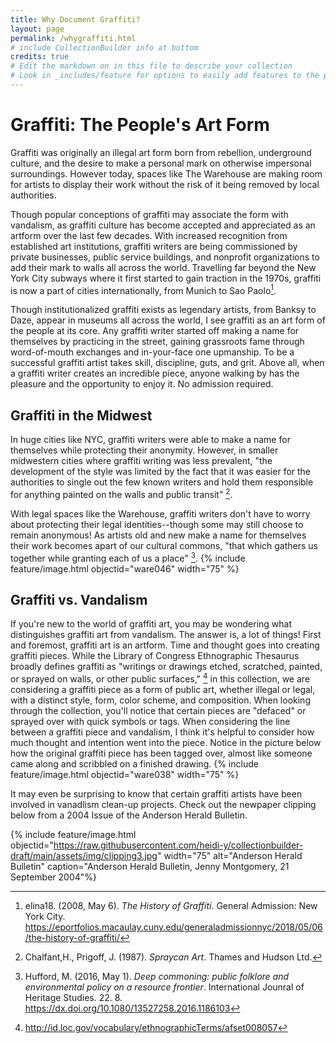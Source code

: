 ```yaml
---
title: Why Document Graffiti? 
layout: page 
permalink: /whygraffiti.html
# include CollectionBuilder info at bottom
credits: true
# Edit the markdown on in this file to describe your collection
# Look in _includes/feature for options to easily add features to the page
---
```

# Graffiti: The People's Art Form  
Graffiti was originally an illegal art form born from rebellion, underground culture, and the desire to make a personal mark on otherwise impersonal surroundings. However today, spaces like The Warehouse are making room for artists to display their work without the risk of it being removed by local authorities.   

Though popular conceptions of graffiti may associate the form with vandalism, as graffiti culture has become accepted and appreciated as an artform over the last few decades. With increased recognition from established art institutions, graffiti writers are being commissioned by private businesses, public service buildings, and nonprofit organizations to add their mark to walls all across the world. Travelling far beyond the New York City subways where it first started to gain traction in the 1970s, graffiti is now a part of cities internationally, from Munich to Sao Paolo[^1].

Though institutionalized graffiti exists as legendary artists, from Banksy to Daze, appear in museums all across the world, I see graffiti as an art form of the people at its core. Any graffiti writer started off making a name for themselves by practicing in the street, gaining grassroots fame through word-of-mouth exchanges and in-your-face one upmanship. To be a successful graffiti artist takes skill, discipline, guts, and grit. Above all, when a graffiti writer creates an incredible piece, anyone walking by has the pleasure and the opportunity to enjoy it. No admission required.   
## Graffiti in the Midwest
In huge cities like NYC, graffiti writers were able to make a name for themselves while protecting their anonymity. However, in smaller midwestern cities where graffiti writing was less prevalent, "the development of the style was limited by the fact that it was easier for the authorities to single out the few known writers and hold them responsible for anything painted on the walls and public transit" [^2]. 

With legal spaces like the Warehouse, graffiti writers don't have to worry about protecting their legal identities--though some may still choose to remain anonymous! As artists old and new make a name for themselves their work becomes apart of our cultural commons, "that which gathers us together while granting each of us a place" [^3].
{% include feature/image.html objectid="ware046" width="75" %}

## Graffiti vs. Vandalism 
If you're new to the world of graffiti art, you may be wondering what distinguishes graffiti art from vandalism. The answer is, a lot of things! First and foremost, graffiti art is an artform. Time and thought goes into creating graffiti pieces. While the Library of Congress Ethnographic Thesaurus broadly defines graffiti as "writings or drawings etched, scratched, painted, or sprayed on walls, or other public surfaces," [^4] in this collection, we are considering a graffiti piece as a form of public art, whether illegal or legal, with a distinct style, form, color scheme, and composition. When looking through the collection, you'll notice that certain pieces are "defaced" or sprayed over with quick symbols or tags. When considering the line between a graffiti piece and vandalism, I think it's helpful to consider how much thought and intention went into the piece. Notice in the picture below how the original graffiti piece has been tagged over, almost like someone came along and scribbled on a finished drawing. 
{% include feature/image.html objectid="ware038" width="75" %}

It may even be surprising to know that certain graffiti artists have been involved in vanadlism clean-up projects. Check out the newpaper clipping below from a 2004 Issue of the Anderson Herald Bulletin. 

{% include feature/image.html objectid="https://raw.githubusercontent.com/heidi-y/collectionbuilder-draft/main/assets/img/clipping3.jpg" width="75" alt="Anderson Herald Bulletin" caption="Anderson Herald Bulletin, Jenny Montgomery, 21 September 2004"%}





[^1]: elina18. (2008, May 6). *The History of Graffiti*. General Admission: New York City. https://eportfolios.macaulay.cuny.edu/generaladmissionnyc/2018/05/06/the-history-of-graffiti/
[^2]: Chalfant,H., Prigoff, J. (1987). *Spraycan Art*. Thames and Hudson Ltd. 
[^3]: Hufford, M. (2016, May 1). *Deep commoning: public folklore and environmental policy on a resource frontier*. International Jounral of Heritage Studies. 22. 8. https://dx.doi.org/10.1080/13527258.2016.1186103 
[^4]: http://id.loc.gov/vocabulary/ethnographicTerms/afset008057
